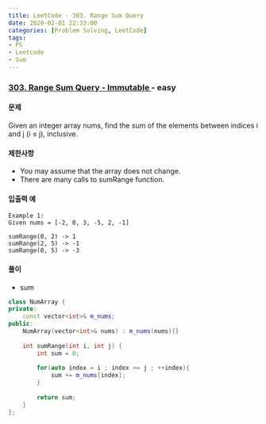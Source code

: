 ```yaml
---
title: LeetCode - 303. Range Sum Query
date: 2020-02-01 22:33:00
categories: [Problem Solving, LeetCode]
tags:
- PS
- Leetcode
- Sum
---
```


### [ 303. Range Sum Query - Immutable ](https://leetcode.com/problems/range-sum-query-immutable/) - easy

#### 문제

Given an integer array nums, find the sum of the elements between indices i and j (i ≤ j), inclusive.

#### 제한사항
  - You may assume that the array does not change.
  - There are many calls to sumRange function.

#### 입출력 예
  
```
Example 1:
Given nums = [-2, 0, 3, -5, 2, -1]

sumRange(0, 2) -> 1
sumRange(2, 5) -> -1
sumRange(0, 5) -> -3
```

#### 풀이
  - sum

```cpp
class NumArray {
private:
    const vector<int>& m_nums;
public:
    NumArray(vector<int>& nums) : m_nums(nums){}
    
    int sumRange(int i, int j) {
        int sum = 0;
        
        for(auto index = i ; index <= j ; ++index){
            sum += m_nums[index];
        }
        
        return sum;
    }
};
```